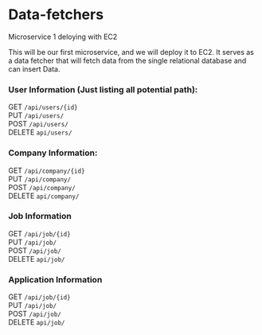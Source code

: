 # Data-fetchers
Microservice 1 deloying with EC2

This will be our first microservice, and we will deploy it to EC2. It serves as a data fetcher that will fetch data from the single relational database and can insert Data.

### User Information (Just listing all potential path):
GET	`/api/users/{id}` <br>
PUT	`/api/users/` <br>
POST	`/api/users/` <br>
DELETE `api/users/` <br>

### Company Information:
GET	`/api/company/{id}`<br>
PUT	`/api/company/` <br>
POST	`/api/company/` <br>
DELETE `api/company/` <br>

### Job Information
GET	`/api/job/{id}`<br>
PUT	`/api/job/` <br>
POST	`/api/job/` <br>
DELETE `api/job/` <br>

### Application Information
GET	`/api/job/{id}`<br>
PUT	`/api/job/` <br>
POST	`/api/job/` <br>
DELETE `api/job/` <br>
